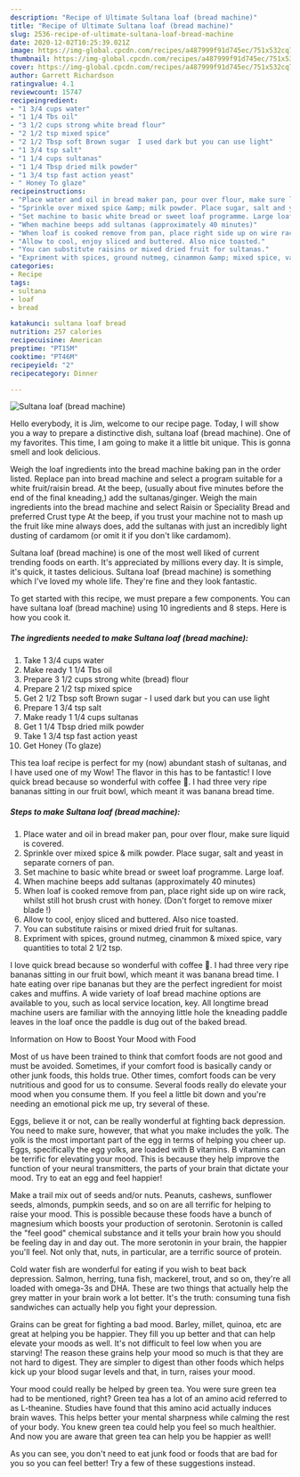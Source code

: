 ```yaml
---
description: "Recipe of Ultimate Sultana loaf (bread machine)"
title: "Recipe of Ultimate Sultana loaf (bread machine)"
slug: 2536-recipe-of-ultimate-sultana-loaf-bread-machine
date: 2020-12-02T10:25:39.021Z
image: https://img-global.cpcdn.com/recipes/a487999f91d745ec/751x532cq70/sultana-loaf-bread-machine-recipe-main-photo.jpg
thumbnail: https://img-global.cpcdn.com/recipes/a487999f91d745ec/751x532cq70/sultana-loaf-bread-machine-recipe-main-photo.jpg
cover: https://img-global.cpcdn.com/recipes/a487999f91d745ec/751x532cq70/sultana-loaf-bread-machine-recipe-main-photo.jpg
author: Garrett Richardson
ratingvalue: 4.1
reviewcount: 15747
recipeingredient:
- "1 3/4 cups water"
- "1 1/4 Tbs oil"
- "3 1/2 cups strong white bread flour"
- "2 1/2 tsp mixed spice"
- "2 1/2 Tbsp soft Brown sugar  I used dark but you can use light"
- "1 3/4 tsp salt"
- "1 1/4 cups sultanas"
- "1 1/4 Tbsp dried milk powder"
- "1 3/4 tsp fast action yeast"
- " Honey To glaze"
recipeinstructions:
- "Place water and oil in bread maker pan, pour over flour, make sure liquid is covered."
- "Sprinkle over mixed spice &amp; milk powder. Place sugar, salt and yeast in separate corners of pan."
- "Set machine to basic white bread or sweet loaf programme. Large loaf."
- "When machine beeps add sultanas (approximately 40 minutes)"
- "When loaf is cooked remove from pan, place right side up on wire rack, whilst still hot brush crust with honey. (Don&#39;t forget to remove mixer blade !)"
- "Allow to cool, enjoy sliced and buttered. Also nice toasted."
- "You can substitute raisins or mixed dried fruit for sultanas."
- "Expriment with spices, ground nutmeg, cinammon &amp; mixed spice, vary quantities to total 2 1/2 tsp."
categories:
- Recipe
tags:
- sultana
- loaf
- bread

katakunci: sultana loaf bread 
nutrition: 257 calories
recipecuisine: American
preptime: "PT15M"
cooktime: "PT46M"
recipeyield: "2"
recipecategory: Dinner

---
```



![Sultana loaf (bread machine)](https://img-global.cpcdn.com/recipes/a487999f91d745ec/751x532cq70/sultana-loaf-bread-machine-recipe-main-photo.jpg)

Hello everybody, it is Jim, welcome to our recipe page. Today, I will show you a way to prepare a distinctive dish, sultana loaf (bread machine). One of my favorites. This time, I am going to make it a little bit unique. This is gonna smell and look delicious.

Weigh the loaf ingredients into the bread machine baking pan in the order listed. Replace pan into bread machine and select a program suitable for a white fruit/raisin bread. At the beep, (usually about five minutes before the end of the final kneading,) add the sultanas/ginger. Weigh the main ingredients into the bread machine and select Raisin or Speciality Bread and preferred Crust type At the beep, if you trust your machine not to mash up the fruit like mine always does, add the sultanas with just an incredibly light dusting of cardamom (or omit it if you don&#39;t like cardamom).

Sultana loaf (bread machine) is one of the most well liked of current trending foods on earth. It's appreciated by millions every day. It is simple, it's quick, it tastes delicious. Sultana loaf (bread machine) is something which I've loved my whole life. They're fine and they look fantastic.


To get started with this recipe, we must prepare a few components. You can have sultana loaf (bread machine) using 10 ingredients and 8 steps. Here is how you cook it.

<!--inarticleads1-->

##### The ingredients needed to make Sultana loaf (bread machine):

1. Take 1 3/4 cups water
1. Make ready 1 1/4 Tbs oil
1. Prepare 3 1/2 cups strong white (bread) flour
1. Prepare 2 1/2 tsp mixed spice
1. Get 2 1/2 Tbsp soft Brown sugar - I used dark but you can use light
1. Prepare 1 3/4 tsp salt
1. Make ready 1 1/4 cups sultanas
1. Get 1 1/4 Tbsp dried milk powder
1. Take 1 3/4 tsp fast action yeast
1. Get  Honey (To glaze)


This tea loaf recipe is perfect for my (now) abundant stash of sultanas, and I have used one of my Wow! The flavor in this has to be fantastic! I love quick bread because so wonderful with coffee 🙂. I had three very ripe bananas sitting in our fruit bowl, which meant it was banana bread time. 

<!--inarticleads2-->

##### Steps to make Sultana loaf (bread machine):

1. Place water and oil in bread maker pan, pour over flour, make sure liquid is covered.
1. Sprinkle over mixed spice &amp; milk powder. Place sugar, salt and yeast in separate corners of pan.
1. Set machine to basic white bread or sweet loaf programme. Large loaf.
1. When machine beeps add sultanas (approximately 40 minutes)
1. When loaf is cooked remove from pan, place right side up on wire rack, whilst still hot brush crust with honey. (Don&#39;t forget to remove mixer blade !)
1. Allow to cool, enjoy sliced and buttered. Also nice toasted.
1. You can substitute raisins or mixed dried fruit for sultanas.
1. Expriment with spices, ground nutmeg, cinammon &amp; mixed spice, vary quantities to total 2 1/2 tsp.


I love quick bread because so wonderful with coffee 🙂. I had three very ripe bananas sitting in our fruit bowl, which meant it was banana bread time. I hate eating over ripe bananas but they are the perfect ingredient for moist cakes and muffins. A wide variety of loaf bread machine options are available to you, such as local service location, key. All longtime bread machine users are familiar with the annoying little hole the kneading paddle leaves in the loaf once the paddle is dug out of the baked bread. 

Information on How to Boost Your Mood with Food


Most of us have been trained to think that comfort foods are not good and must be avoided. Sometimes, if your comfort food is basically candy or other junk foods, this holds true. Other times, comfort foods can be very nutritious and good for us to consume. Several foods really do elevate your mood when you consume them. If you feel a little bit down and you're needing an emotional pick me up, try several of these.

Eggs, believe it or not, can be really wonderful at fighting back depression. You need to make sure, however, that what you make includes the yolk. The yolk is the most important part of the egg in terms of helping you cheer up. Eggs, specifically the egg yolks, are loaded with B vitamins. B vitamins can be terrific for elevating your mood. This is because they help improve the function of your neural transmitters, the parts of your brain that dictate your mood. Try to eat an egg and feel happier!

Make a trail mix out of seeds and/or nuts. Peanuts, cashews, sunflower seeds, almonds, pumpkin seeds, and so on are all terrific for helping to raise your mood. This is possible because these foods have a bunch of magnesium which boosts your production of serotonin. Serotonin is called the "feel good" chemical substance and it tells your brain how you should be feeling day in and day out. The more serotonin in your brain, the happier you'll feel. Not only that, nuts, in particular, are a terrific source of protein.

Cold water fish are wonderful for eating if you wish to beat back depression. Salmon, herring, tuna fish, mackerel, trout, and so on, they're all loaded with omega-3s and DHA. These are two things that actually help the grey matter in your brain work a lot better. It's the truth: consuming tuna fish sandwiches can actually help you fight your depression. 

Grains can be great for fighting a bad mood. Barley, millet, quinoa, etc are great at helping you be happier. They fill you up better and that can help elevate your moods as well. It's not difficult to feel low when you are starving! The reason these grains help your mood so much is that they are not hard to digest. They are simpler to digest than other foods which helps kick up your blood sugar levels and that, in turn, raises your mood.

Your mood could really be helped by green tea. You were sure green tea had to be mentioned, right? Green tea has a lot of an amino acid referred to as L-theanine. Studies have found that this amino acid actually induces brain waves. This helps better your mental sharpness while calming the rest of your body. You knew green tea could help you feel so much healthier. And now you are aware that green tea can help you be happier as well!

As you can see, you don't need to eat junk food or foods that are bad for you so you can feel better! Try  a few  of  these  suggestions  instead.

